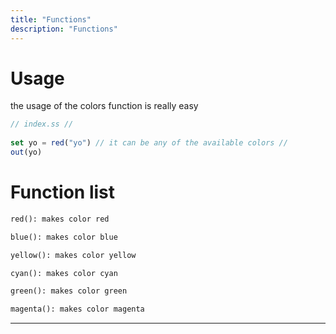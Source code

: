 ```yaml
---
title: "Functions"
description: "Functions"
---
```


# Usage
the usage of the colors function is really easy

```ts
// index.ss //
​
set yo = red("yo") // it can be any of the available colors //
out(yo)
```

# Function list
```md 
red(): makes color red

blue(): makes color blue

yellow(): makes color yellow

cyan(): makes color cyan

green(): makes color green

magenta(): makes color magenta
```
---

